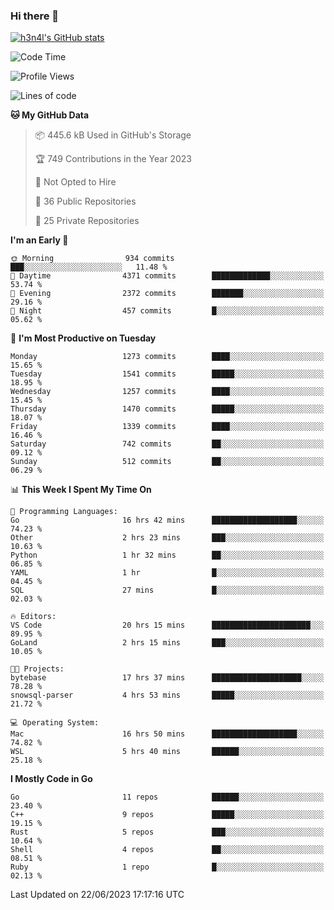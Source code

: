 ### Hi there 👋

[![h3n4l's GitHub stats](https://github-readme-stats.vercel.app/api?username=h3n4l&count_private=true&show_icons=true&theme=radical)](https://github.com/h3n4l/github-readme-stats)

<!--START_SECTION:waka-->
![Code Time](http://img.shields.io/badge/Code%20Time-1%2C342%20hrs%2030%20mins-blue)

![Profile Views](http://img.shields.io/badge/Profile%20Views-1-blue)

![Lines of code](https://img.shields.io/badge/From%20Hello%20World%20I%27ve%20Written-3.5%20million%20lines%20of%20code-blue)

**🐱 My GitHub Data** 

> 📦 445.6 kB Used in GitHub's Storage 
 > 
> 🏆 749 Contributions in the Year 2023
 > 
> 🚫 Not Opted to Hire
 > 
> 📜 36 Public Repositories 
 > 
> 🔑 25 Private Repositories 
 > 
**I'm an Early 🐤** 

```text
🌞 Morning                934 commits         ███░░░░░░░░░░░░░░░░░░░░░░   11.48 % 
🌆 Daytime                4371 commits        █████████████░░░░░░░░░░░░   53.74 % 
🌃 Evening                2372 commits        ███████░░░░░░░░░░░░░░░░░░   29.16 % 
🌙 Night                  457 commits         █░░░░░░░░░░░░░░░░░░░░░░░░   05.62 % 
```
📅 **I'm Most Productive on Tuesday** 

```text
Monday                   1273 commits        ████░░░░░░░░░░░░░░░░░░░░░   15.65 % 
Tuesday                  1541 commits        █████░░░░░░░░░░░░░░░░░░░░   18.95 % 
Wednesday                1257 commits        ████░░░░░░░░░░░░░░░░░░░░░   15.45 % 
Thursday                 1470 commits        █████░░░░░░░░░░░░░░░░░░░░   18.07 % 
Friday                   1339 commits        ████░░░░░░░░░░░░░░░░░░░░░   16.46 % 
Saturday                 742 commits         ██░░░░░░░░░░░░░░░░░░░░░░░   09.12 % 
Sunday                   512 commits         ██░░░░░░░░░░░░░░░░░░░░░░░   06.29 % 
```


📊 **This Week I Spent My Time On** 

```text
💬 Programming Languages: 
Go                       16 hrs 42 mins      ███████████████████░░░░░░   74.23 % 
Other                    2 hrs 23 mins       ███░░░░░░░░░░░░░░░░░░░░░░   10.63 % 
Python                   1 hr 32 mins        ██░░░░░░░░░░░░░░░░░░░░░░░   06.85 % 
YAML                     1 hr                █░░░░░░░░░░░░░░░░░░░░░░░░   04.45 % 
SQL                      27 mins             █░░░░░░░░░░░░░░░░░░░░░░░░   02.03 % 

🔥 Editors: 
VS Code                  20 hrs 15 mins      ██████████████████████░░░   89.95 % 
GoLand                   2 hrs 15 mins       ███░░░░░░░░░░░░░░░░░░░░░░   10.05 % 

🐱‍💻 Projects: 
bytebase                 17 hrs 37 mins      ████████████████████░░░░░   78.28 % 
snowsql-parser           4 hrs 53 mins       █████░░░░░░░░░░░░░░░░░░░░   21.72 % 

💻 Operating System: 
Mac                      16 hrs 50 mins      ███████████████████░░░░░░   74.82 % 
WSL                      5 hrs 40 mins       ██████░░░░░░░░░░░░░░░░░░░   25.18 % 
```

**I Mostly Code in Go** 

```text
Go                       11 repos            ██████░░░░░░░░░░░░░░░░░░░   23.40 % 
C++                      9 repos             █████░░░░░░░░░░░░░░░░░░░░   19.15 % 
Rust                     5 repos             ███░░░░░░░░░░░░░░░░░░░░░░   10.64 % 
Shell                    4 repos             ██░░░░░░░░░░░░░░░░░░░░░░░   08.51 % 
Ruby                     1 repo              █░░░░░░░░░░░░░░░░░░░░░░░░   02.13 % 
```




 Last Updated on 22/06/2023 17:17:16 UTC
<!--END_SECTION:waka-->

